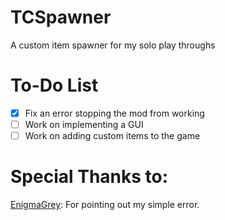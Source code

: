 # TCSpawner
A custom item spawner for my solo play throughs

# To-Do List
 - [X] Fix an error stopping the mod from working
 - [ ] Work on implementing a GUI
 - [ ] Work on adding custom items to the game

# Special Thanks to:

[EnigmaGrey][1]: For pointing out my simple error.



[1]: https://theindiestone.com/forums/index.php?/profile/10-enigmagrey/
